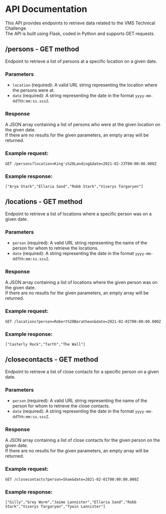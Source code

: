 # API Documentation
This API provides endpoints to retrieve data related to the VMS Technical Challenge.     
The API is built using Flask, coded in Python and supports GET requests.

## /persons - GET method
Endpoint to retrieve a list of persons at a specific location on a given date.  
   
### Parameters

- `location` (required): A valid URL string representing the location where the persons were at.
- `date` (required): A string representing the date in the format `yyyy-mm-ddThh:mm:ss.sssZ`.

### Response

A JSON array containing a list of persons who were at the given location on the given date.   
If there are no results for the given parameters, an empty array will be returned.

### Example request:
`GET /persons?location=King's%20Landing&date=2021-02-23T00:00:00.000Z`

### Example response:
`["Arya Stark","Ellaria Sand","Robb Stark","Viserys Targaryen"]`


## /locations - GET method
Endpoint to retrieve a list of locations where a specific person was on a given date.

### Parameters

- `person` (required): A valid URL string representing the name of the person for whom to retrieve the locations.
- `date` (required): A string representing the date in the format `yyyy-mm-ddThh:mm:ss.sssZ`.

### Response

A JSON array containing a list of locations where the given person was on the given date.  
If there are no results for the given parameters, an empty array will be returned.

### Example request:
`GET /locations?person=Robert%20Baratheon&date=2021-02-01T00:00:00.000Z`

### Example response:
`["Casterly Rock","Tarth","The Wall"]`

## /closecontacts - GET method
Endpoint to retrieve a list of close contacts for a specific person on a given date.  

### Parameters

- `person` (required): A valid URL string representing the name of the person for whom to retrieve the close contacts.
- `date` (required): A string representing the date in the format `yyyy-mm-ddThh:mm:ss.sssZ`.

### Response

A JSON array containing a list of close contacts for the given person on the given date.  
If there are no results for the given parameters, an empty array will be returned.

### Example request:
`GET /closecontacts?person=Shae&date=2021-02-01T00:00:00.000Z`

### Example response:
`["Gilly","Grey Worm","Jaime Lannister","Ellaria Sand","Robb Stark","Viserys Targaryen","Tywin Lannister"]`